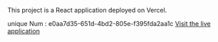 This project is a React application deployed on Vercel.

unique Num : e0aa7d35-651d-4bd2-805e-f395fda2aa1c
[Visit the live application](https://e0aa7d35.vercel.app/)
